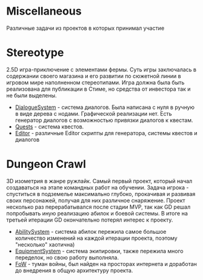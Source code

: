 # Miscellaneous

Различные задачи из проектов в которых принимал участие

# Stereotype
2.5D игра-приключение с элементами фермы. Суть игры заключалась в содержании своего магазина и его развитии по сюжетной линии в игровом мире наполненном стереотипами. Игра должна была быть реализована для публикации в Стиме, но средства от инвестора так и не были выделены.
- [DialogueSystem](Stereotype/DialoguesSystem) - система диалогов. Была написана с нуля в ручную в виде дерева с нодами. Графической реализации нет. Есть генератор диалогов с возможностью привязки диалогов к квестам.
- [Quests](Stereotype/QuestsSystem) - система квестов.
- [Editor](Stereotype/Editor) - различные Editor скрипты для генератора, системы квестов и диалогов

# Dungeon Crawl
3D изометрия в жанре ружлайк. Самый первый проект, который начал создаваться на этапе командных работ на обучении. Задача игрока - спуститься в подземелье максимально глубоко, прокачивая и развивая своих персонажей, получая для них различное снаряжение. Проект несколько раз перерабатывался после стадии MVP, так как GD решал попробывать иную реализацию абилок и боевой системы. В итоге на третьей итерации GD окончательно потерял интерес к проекту.

- [AbilitySystem](DungeonCrawls/Abilities) - система абилок пережила самое большое количество изменений на каждой итерации проекта, поэтому "несколько" хаотична)
- [EquipmentSystem](DungeonCrawls/EquipmentSystem) - система экипировки, также пережила много переделок, но свою работу выполняла.
- [FoW](DungeonCrawls/FoW) - туман войны, был найден на просторах интернета и доработан до внедрения в общую архитектуру проекта.
